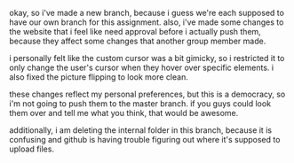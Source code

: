 okay, so i've made a new branch, because i guess we're each supposed to have our own branch for this assignment. also, i've made some changes to the website that i feel like need approval before i actually push them, because they affect some changes that another group member made.

i personally felt like the custom cursor was a bit gimicky, so i restricted it to only change the user's cursor when they hover over specific elements. i also fixed the picture flipping to look more clean.

these changes reflect my personal preferences, but this is a democracy, so i'm not going to push them to the master branch. if you guys could look them over and tell me what you think, that would be awesome.

additionally, i am deleting the internal folder in this branch, because it is confusing and github is having trouble figuring out where it's supposed to upload files.
